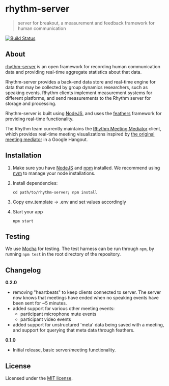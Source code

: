# rhythm-server

> server for breakout, a measurement and feedback framework for human communication

[![Build Status](https://travis-ci.org/HumanDynamics/rhythm-server.svg?branch=master)](https://travis-ci.org/HumanDynamics/rhythm-server)

## About

[rhythm-server](https://rhythm.mit.edu) is an open framework for
recording human communication data and providing real-time aggregate
statistics about that data. 

Rhythm-server provides a back-end data store and real-time engine for
data that may be collected by group dynamics researchers, such as
speaking events. Rhythm clients implement measurement systems for
different platforms, and send measurements to the Rhythm server for
storage and processing.

Rhythm-server is built using [NodeJS](https://nodejs.org/), and uses
the [feathers](http://feathersjs.com) framework for providing
real-time functionality.

The Rhythm team currently maintains the
[Rhythm Meeting Mediator](https://github.com/HumanDynamics/rhythm-meeting-mediator)
client, which provides real-time meeting visualizations inspired by
[the original meeting mediator](http://hd.media.mit.edu/tech-reports/TR-616.pdf)
in a Google Hangout.

## Installation

1. Make sure you have [NodeJS](https://nodejs.org/) and
   [npm](https://www.npmjs.com/) installed. We recommend using
   [nvm](https://github.com/creationix/nvm) to manage your node
   installations.
2. Install dependencies:

    ```
    cd path/to/rhythm-server; npm install
    ```

3. Copy env_template -> .env and set values accordingly
4. Start your app

    ```
    npm start
    ```

## Testing

We use [Mocha](https://mochajs.org) for testing. The test harness can
be run through `npm`, by running `npm test` in the root directory of the repository.

## Changelog

__0.2.0__
- removing "heartbeats" to keep clients connected to server. The
  server now knows that meetings have ended when no speaking events have been sent for ~5 minutes.
- added support for various other meeting events: 
  - participant microphone mute events
  - participant video events
- added support for unstructured 'meta' data being saved with a
  meeting, and support for querying that meta data through feathers.

__0.1.0__

- Initial release, basic server/meeting functionality.

## License

Licensed under the [MIT license](LICENSE).
